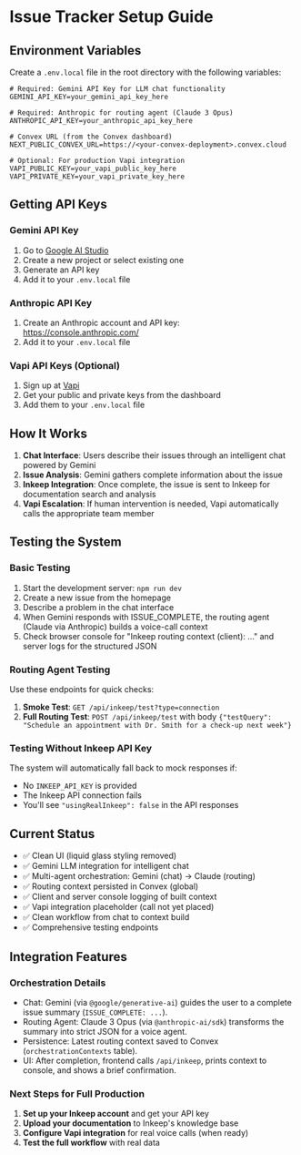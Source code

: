 # Issue Tracker Setup Guide

## Environment Variables

Create a `.env.local` file in the root directory with the following variables:

```env
# Required: Gemini API Key for LLM chat functionality
GEMINI_API_KEY=your_gemini_api_key_here

# Required: Anthropic for routing agent (Claude 3 Opus)
ANTHROPIC_API_KEY=your_anthropic_api_key_here

# Convex URL (from the Convex dashboard)
NEXT_PUBLIC_CONVEX_URL=https://<your-convex-deployment>.convex.cloud

# Optional: For production Vapi integration  
VAPI_PUBLIC_KEY=your_vapi_public_key_here
VAPI_PRIVATE_KEY=your_vapi_private_key_here
```

## Getting API Keys

### Gemini API Key
1. Go to [Google AI Studio](https://aistudio.google.com/)
2. Create a new project or select existing one
3. Generate an API key
4. Add it to your `.env.local` file

### Anthropic API Key
1. Create an Anthropic account and API key: https://console.anthropic.com/
2. Add it to your `.env.local` file

### Vapi API Keys (Optional)
1. Sign up at [Vapi](https://vapi.ai/)
2. Get your public and private keys from the dashboard
3. Add them to your `.env.local` file

## How It Works

1. **Chat Interface**: Users describe their issues through an intelligent chat powered by Gemini
2. **Issue Analysis**: Gemini gathers complete information about the issue
3. **Inkeep Integration**: Once complete, the issue is sent to Inkeep for documentation search and analysis
4. **Vapi Escalation**: If human intervention is needed, Vapi automatically calls the appropriate team member

## Testing the System

### Basic Testing
1. Start the development server: `npm run dev`
2. Create a new issue from the homepage
3. Describe a problem in the chat interface
4. When Gemini responds with ISSUE_COMPLETE, the routing agent (Claude via Anthropic) builds a voice-call context
5. Check browser console for "Inkeep routing context (client): ..." and server logs for the structured JSON

### Routing Agent Testing
Use these endpoints for quick checks:

1. **Smoke Test**: `GET /api/inkeep/test?type=connection`
2. **Full Routing Test**: `POST /api/inkeep/test` with body `{"testQuery": "Schedule an appointment with Dr. Smith for a check-up next week"}`

### Testing Without Inkeep API Key
The system will automatically fall back to mock responses if:
- No `INKEEP_API_KEY` is provided
- The Inkeep API connection fails
- You'll see `"usingRealInkeep": false` in the API responses

## Current Status

- ✅ Clean UI (liquid glass styling removed)
- ✅ Gemini LLM integration for intelligent chat
- ✅ Multi-agent orchestration: Gemini (chat) → Claude (routing)
- ✅ Routing context persisted in Convex (global)
- ✅ Client and server console logging of built context
- ✅ Vapi integration placeholder (call not yet placed)
- ✅ Clean workflow from chat to context build
- ✅ Comprehensive testing endpoints

## Integration Features

### Orchestration Details
- Chat: Gemini (via `@google/generative-ai`) guides the user to a complete issue summary (`ISSUE_COMPLETE: ...`).
- Routing Agent: Claude 3 Opus (via `@anthropic-ai/sdk`) transforms the summary into strict JSON for a voice agent.
- Persistence: Latest routing context saved to Convex (`orchestrationContexts` table).
- UI: After completion, frontend calls `/api/inkeep`, prints context to console, and shows a brief confirmation.

### Next Steps for Full Production
1. **Set up your Inkeep account** and get your API key
2. **Upload your documentation** to Inkeep's knowledge base
3. **Configure Vapi integration** for real voice calls (when ready)
4. **Test the full workflow** with real data

